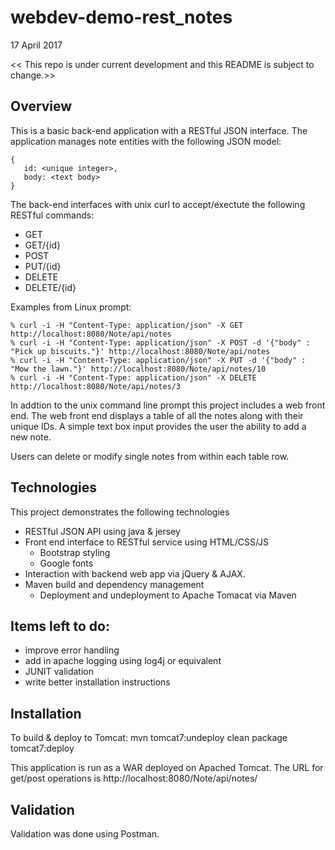 # webdev-demo-rest_notes

17 April 2017 

<< This repo is under current development and this README is subject to change.>>

## Overview

This is a basic back-end application with a RESTful JSON interface. The application
manages note entities with the following JSON model:

```
{
   id: <unique integer>,
   body: <text body>
}
```

The back-end interfaces with unix curl to accept/exectute the following RESTful
commands:
  - GET
  - GET/{id}
  - POST
  - PUT/{id}
  - DELETE
  - DELETE/{id}

Examples from Linux prompt:

```
% curl -i -H "Content-Type: application/json" -X GET http://localhost:8080/Note/api/notes
% curl -i -H "Content-Type: application/json" -X POST -d '{"body" : "Pick up biscuits."}' http://localhost:8080/Note/api/notes
% curl -i -H "Content-Type: application/json" -X PUT -d '{"body" : "Mow the lawn."}' http://localhost:8080/Note/api/notes/10
% curl -i -H "Content-Type: application/json" -X DELETE http://localhost:8080/Note/api/notes/3
```

In addtion to the unix command line prompt this project includes a web front 
end. The web front end displays a table of all the notes along with their
unique IDs. A simple text box input provides the user the ability to add a new note.

Users can delete or modify single notes from within each table row.

## Technologies
This project demonstrates the following technologies
  - RESTful JSON API using java & jersey
  - Front end interface to RESTful service using HTML/CSS/JS
    * Bootstrap styling
    * Google fonts
  - Interaction with backend web app via jQuery & AJAX.
  - Maven build and dependency management
    * Deployment and undeployment to Apache Tomacat via Maven

## Items left to do:
  - improve error handling
  - add in apache logging using log4j or equivalent
  - JUNIT validation
  - write better installation instructions

## Installation

To build & deploy to Tomcat:
   mvn tomcat7:undeploy clean package tomcat7:deploy

This application is run as a WAR deployed on Apached Tomcat. The URL for get/post operations
is http://localhost:8080/Note/api/notes/

## Validation
Validation was done using Postman.

